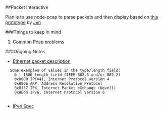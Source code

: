 
##Packet Interactive

Plan is to use node-pcap to parse packets and then display 
based on [this prototype](https://kaganjd.github.io/packet-sketches/v2/) by [Jen](https://github.com/kaganjd)


###Things to keep in mind

1. [Common Pcap problems](https://github.com/mranney/node_pcap#some-common-problems)


###Ongoing Notes

 - [Ethernet packet description](https://wiki.wireshark.org/Ethernet)
 
```
  Some examples of values in the type/length field:
	0 - 1500 length field (IEEE 802.3 and/or 802.2)
	0x0800 IP(v4), Internet Protocol version 4
	0x0806 ARP, Address Resolution Protocol
	0x8137 IPX, Internet Packet eXchange (Novell)
	0x86dd IPv6, Internet Protocol version 6
	
```
- [IPv4 Spec](https://en.wikipedia.org/wiki/IPv4#Packet_structure)